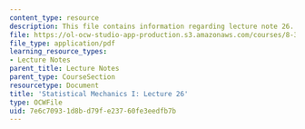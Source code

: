 ```yaml
---
content_type: resource
description: This file contains information regarding lecture note 26.
file: https://ol-ocw-studio-app-production.s3.amazonaws.com/courses/8-333-statistical-mechanics-i-statistical-mechanics-of-particles-fall-2013/7e6c70931d8bd79fe23760fe3eedfb7b_MIT8_333F13_Lec26.pdf
file_type: application/pdf
learning_resource_types:
- Lecture Notes
parent_title: Lecture Notes
parent_type: CourseSection
resourcetype: Document
title: 'Statistical Mechanics I: Lecture 26'
type: OCWFile
uid: 7e6c7093-1d8b-d79f-e237-60fe3eedfb7b
---
```

